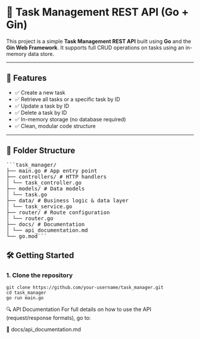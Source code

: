 # 📝 Task Management REST API (Go + Gin)

This project is a simple **Task Management REST API** built using **Go** and the **Gin Web Framework**. It supports full CRUD operations on tasks using an in-memory data store.

---

## 🚀 Features

- ✅ Create a new task
- ✅ Retrieve all tasks or a specific task by ID
- ✅ Update a task by ID
- ✅ Delete a task by ID
- ✅ In-memory storage (no database required)
- ✅ Clean, modular code structure

---

## 📂 Folder Structure

<pre>```task_manager/
├── main.go # App entry point
├── controllers/ # HTTP handlers
│ └── task_controller.go
├── models/ # Data models
│ └── task.go
├── data/ # Business logic & data layer
│ └── task_service.go
├── router/ # Route configuration
│ └── router.go
├── docs/ # Documentation
│ └── api_documentation.md
└── go.mod```</pre>


## 🛠️ Getting Started

### 1. Clone the repository

```
git clone https://github.com/your-username/task_manager.git
cd task_manager
go run main.go
```
🔍 API Documentation
For full details on how to use the API (request/response formats), go to:

📄 docs/api_documentation.md
